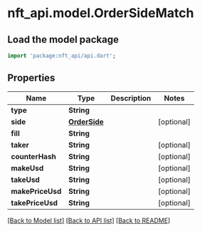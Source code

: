 # nft_api.model.OrderSideMatch

## Load the model package
```dart
import 'package:nft_api/api.dart';
```

## Properties
Name | Type | Description | Notes
------------ | ------------- | ------------- | -------------
**type** | **String** |  | 
**side** | [**OrderSide**](OrderSide.md) |  | [optional] 
**fill** | **String** |  | 
**taker** | **String** |  | [optional] 
**counterHash** | **String** |  | [optional] 
**makeUsd** | **String** |  | [optional] 
**takeUsd** | **String** |  | [optional] 
**makePriceUsd** | **String** |  | [optional] 
**takePriceUsd** | **String** |  | [optional] 

[[Back to Model list]](../README.md#documentation-for-models) [[Back to API list]](../README.md#documentation-for-api-endpoints) [[Back to README]](../README.md)


